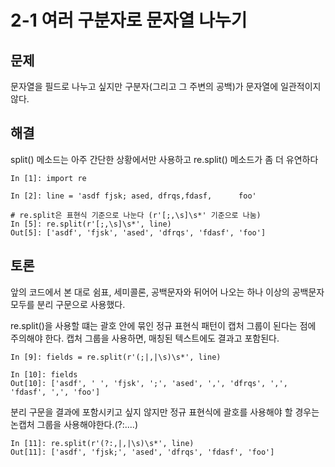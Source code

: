 # 2-1 여러 구분자로 문자열 나누기

## 문제

문자열을 필드로 나누고 싶지만 구분자(그리고 그 주변의 공백)가 문자열에 일관적이지 않다.

## 해결

split() 메소드는 아주 간단한 상황에서만 사용하고 re.split() 메소드가 좀 더 유연하다

```
In [1]: import re

In [2]: line = 'asdf fjsk; ased, dfrqs,fdasf,      foo'

# re.split은 표현식 기준으로 나눈다 (r'[;,\s]\s*' 기준으로 나눔)
In [5]: re.split(r'[;,\s]\s*', line)
Out[5]: ['asdf', 'fjsk', 'ased', 'dfrqs', 'fdasf', 'foo']
```

## 토론 

앞의 코드에서 본 대로 쉼표, 세미콜론, 공백문자와 뒤어어 나오는 하나 이상의 공백문자 모두를 분리 구문으로 사용했다.

re.split()을 사용할 떄는 괄호 안에 묶인 정규 표현식 패턴이 캡처 그룹이 된다는 점에 주의해야 한다. 캡처 그룹을 사용하면, 매칭된 텍스트에도 결과고 포함된다.

```
In [9]: fields = re.split(r'(;|,|\s)\s*', line)

In [10]: fields
Out[10]: ['asdf', ' ', 'fjsk', ';', 'ased', ',', 'dfrqs', ',', 'fdasf', ',', 'foo']
```

분리 구문을 결과에 포함시키고 싶지 않지만 정규 표현식에 괄호를 사용해야 할 경우는 논캡처 그룹을 사용해야한다.(?:....)

```
In [11]: re.split(r'(?:,|,|\s)\s*', line)
Out[11]: ['asdf', 'fjsk;', 'ased', 'dfrqs', 'fdasf', 'foo']
```